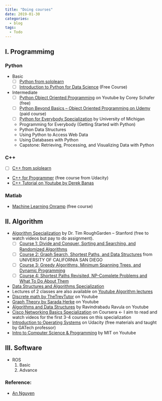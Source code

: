 ```yaml
---
title: "Doing courses"
date: 2019-01-30
categories:
  - blog
tags:
  - Todo
---
```


## I. Programmimg
### Python
- Basic 
  - [ ] [Python from sololearn](https://www.sololearn.com/Play/Python/#)
  - [ ] [Introduction to Python for Data Science](https://campus.datacamp.com/courses/intro-to-python-for-data-science/chapter-1-python-basics?ex=11) (Free Course)
- Intermediate
  - [ ] [Python Object Oriented Programming](https://www.youtube.com/watch?v=ZDa-Z5JzLYM&list=PL-osiE80TeTsqhIuOqKhwlXsIBIdSeYtc) on Youtube by Corey Schafer (free)
  - [ ] [Python Beyond Basics – Object Oriented Programming on Udemy](https://www.udemy.com/course/python-beyond-the-basics-object-oriented-programming/) (paid course)
  - [ ] [Python for Everybody Specialization](https://www.coursera.org/specializations/python) by University of Michigan
   - Programming for Everybody (Getting Started with Python)
   - Python Data Structures
   - Using Python to Access Web Data
   - Using Databases with Python
   - Capstone: Retrieving, Processing, and Visualizing Data with Python
      
### C++
  - [ ] [C++ from sololearn](https://www.sololearn.com/Play/CPlusPlus)
  - [C++ for Programmer](https://www.udacity.com/course/c-for-programmers--ud210) (free course from Udacity)
  - [C++ Tutorial on Youtube by Derek Banas ](https://www.youtube.com/watch?v=DamuE8TM3xo&list=PLGLfVvz_LVvQ9S8YSV0iDsuEU8v11yP9M)
  
### Matlab
  - [Machine Learning Onramp](https://matlabacademy.mathworks.com/R2019b/portal.html?course=machinelearning#chapter=2&lesson=4&section=1) (free course)

## II. Algorithm
  - [Algorithm Specialization](https://www.coursera.org/specializations/algorithms) by Dr. Tim RoughGarden – Stanford (free to watch videos but pay to do assignment). 
    - [ ] [Course 1: Divide and Conquer, Sorting and Searching, and Randomized Algorithms]()
    - [ ] [Course 2: Graph Search, Shortest Paths, and Data Structures]() from UNIVERSITY OF CALIFORNIA SAN DIEGO
    - [ ] [Course 3: Greedy Algorithms, Minimum Spanning Trees, and Dynamic Programming]()
    - [ ] [Course 4: Shortest Paths Revisited, NP-Complete Problems and What To Do About Them]()
  - [Data Structures and Algorithms Specialization](https://www.coursera.org/specializations/data-structures-algorithms)
  - Lectures of 2 classes are also available on [Youtube Algorithm lectures](https://www.youtube.com/watch?v=yRM3sc57q0c&list=PLXFMmlk03Dt7Q0xr1PIAriY5623cKiH7V) 
  - [Discrete math by TheTrevTutor](https://www.youtube.com/watch?v=tyDKR4FG3Yw&list=PLDDGPdw7e6Ag1EIznZ-m-qXu4XX3A0cIz) on Youtube
  - [Graph Theory by Sarada Herke](https://www.youtube.com/watch?v=eIb1cz06UwI&list=PLGxuz-nmYlQOiIOriTXMEoGoybUC3Jmrn) on Youtube
  - [Algorithms and Data Structures](https://www.youtube.com/playlist?list=PLEbnTDJUr_IeHYw_sfBOJ6gk5pie0yP-0) by Ravindrabadu Ravula on Youtube
  - [Cisco Networking Basics Specialization](https://www.coursera.org/specializations/networking-basics) on Coursera <- I aim to read and watch videos for the first 3-4 courses on this specialization
  - [Introduction to Operating Systems](https://classroom.udacity.com/courses/ud923) on Udacity (free materials and taught by GATech professor)
  - [Intro to Computer Science & Programming](https://www.youtube.com/watch?v=k6U-i4gXkLM&list=PL4C4720A6F225E074) by MIT on Youtube

## III. Software
  - ROS
    1. Basic
    2. Advance
    
### Reference:
  - [An Nguyen](https://scratchrobotics.com/courses/)
  
  
  
